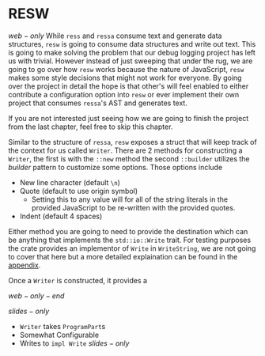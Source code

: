 # RESW
$web-only$
While `ress` and `ressa` consume text and generate data structures, `resw` is going to consume data structures and write out text. This is going to make solving the problem that our debug logging project has left us with trivial. However instead of just sweeping that under the rug, we are going to go over how `resw` works because the nature of JavaScript, `resw` makes some style decisions that might not work for everyone. By going over the project in detail the hope is that other's will feel enabled to either contribute a configuration option into `resw` or ever implement their own project that consumes `ressa`'s AST and generates text.

If you are not interested just seeing how we are going to finish the project from the last chapter, feel free to skip this chapter.

Similar to the structure of `ressa`, `resw` exposes a struct that will keep track of the context for us called `Writer`. There are 2 methods for constructing a `Writer`, the first is with the `::new` method the second `::builder` utilizes the _builder_ pattern to customize some options. Those options include
 - New line character (default `\n`)
 - Quote (default to use origin symbol)
   - Setting this to any value will for all of the string literals in the provided JavaScript to be re-written with the provided quotes.
 - Indent (default 4 spaces)

Either method you are going to need to provide the destination which can be anything that implements the `std::io::Write` trait. For testing purposes the crate provides an implementor of `Write` in `WriteString`, we are not going to cover that here but a more detailed explaination can be found in the [appendix](./a.appendix/string.writer.md).

Once a `Writer` is constructed, it provides a

$web-only-end$

$slides-only$
- `Writer` takes `ProgramPart`s
- Somewhat Configurable
- Writes to `impl Write`
$slides-only$